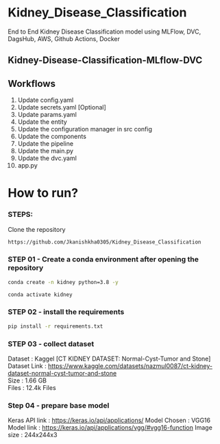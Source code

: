 # Kidney_Disease_Classification
End to End Kidney Disease Classification model using MLFlow, DVC, DagsHub, AWS, Github Actions, Docker

## Kidney-Disease-Classification-MLflow-DVC

## Workflows

1. Update config.yaml
2. Update secrets.yaml [Optional]
3. Update params.yaml
4. Update the entity
5. Update the configuration manager in src config
6. Update the components
7. Update the pipeline 
8. Update the main.py
9. Update the dvc.yaml
10. app.py

# How to run?
### STEPS:

Clone the repository

```bash
https://github.com/Jkanishkha0305/Kidney_Disease_Classification
```
### STEP 01 - Create a conda environment after opening the repository

```bash
conda create -n kidney python=3.8 -y
```

```bash
conda activate kidney
```


### STEP 02 - install the requirements
```bash
pip install -r requirements.txt
```

### STEP 03 - collect dataset
Dataset : Kaggel [CT KIDNEY DATASET: Normal-Cyst-Tumor and Stone]  
Dataset Link : https://www.kaggle.com/datasets/nazmul0087/ct-kidney-dataset-normal-cyst-tumor-and-stone  
Size : 1.66 GB   
Files : 12.4k Files


### Step 04 - prepare base model 
Keras API link : https://keras.io/api/applications/
Model Chosen : VGG16 
Model link : https://keras.io/api/applications/vgg/#vgg16-function 
Image size : 244x244x3